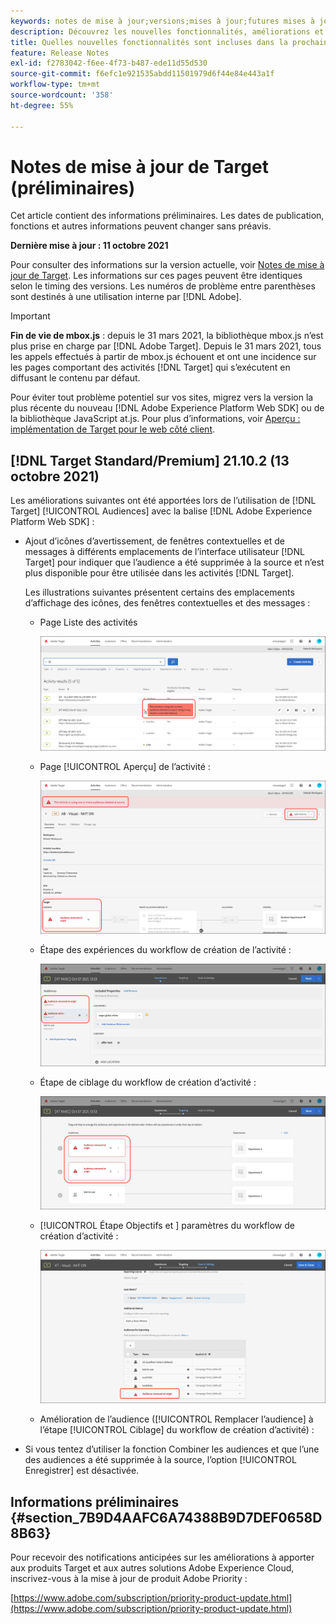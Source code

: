 ```yaml
---
keywords: notes de mise à jour;versions;mises à jour;futures mises à jour;améliorations;nouvelles fonctionnalités;correctifs;préliminaire
description: Découvrez les nouvelles fonctionnalités, améliorations et correctifs de la prochaine version d’Adobe Target, notamment les SDK, les API et les bibliothèques JavaScript.
title: Quelles nouvelles fonctionnalités sont incluses dans la prochaine version ?
feature: Release Notes
exl-id: f2783042-f6ee-4f73-b487-ede11d55d530
source-git-commit: f6efc1e921535abdd11501979d6f44e84e443a1f
workflow-type: tm+mt
source-wordcount: '358'
ht-degree: 55%

---
```


# Notes de mise à jour de Target (préliminaires)

Cet article contient des informations préliminaires. Les dates de publication, fonctions et autres informations peuvent changer sans préavis.

**Dernière mise à jour : 11 octobre 2021**

Pour consulter des informations sur la version actuelle, voir [Notes de mise à jour de Target](release-notes.md). Les informations sur ces pages peuvent être identiques selon le timing des versions. Les numéros de problème entre parenthèses sont destinés à une utilisation interne par [!DNL Adobe].

>[!IMPORTANT]
>
>**Fin de vie de mbox.js** : depuis le 31 mars 2021, la bibliothèque mbox.js n’est plus prise en charge par [!DNL Adobe Target]. Depuis le 31 mars 2021, tous les appels effectués à partir de mbox.js échouent et ont une incidence sur les pages comportant des activités [!DNL Target] qui s’exécutent en diffusant le contenu par défaut.
>
>Pour éviter tout problème potentiel sur vos sites, migrez vers la version la plus récente du nouveau [!DNL Adobe Experience Platform Web SDK] ou de la bibliothèque JavaScript at.js. Pour plus d’informations, voir [Aperçu : implémentation de Target pour le web côté client](/help/c-implementing-target/c-implementing-target-for-client-side-web/implement-target-for-client-side-web.md).

## [!DNL Target Standard/Premium] 21.10.2 (13 octobre 2021)

Les améliorations suivantes ont été apportées lors de l’utilisation de [!DNL Target] [!UICONTROL Audiences] avec la balise [!DNL Adobe Experience Platform Web SDK] :

* Ajout d’icônes d’avertissement, de fenêtres contextuelles et de messages à différents emplacements de l’interface utilisateur [!DNL Target] pour indiquer que l’audience a été supprimée à la source et n’est plus disponible pour être utilisée dans les activités [!DNL Target].

   Les illustrations suivantes présentent certains des emplacements d’affichage des icônes, des fenêtres contextuelles et des messages :

   *  Page Liste des activités

      ![Audience supprimée dans le message source sur la page de liste des activités](assets/deleted-at-source-audiences-list.png)

   * Page [!UICONTROL Aperçu] de l’activité :

      ![Audience supprimée dans le message source sur la page d’aperçu](assets/deleted-at-source-overview.png)

   *  Étape des expériences du workflow de création de l’activité :

      ![Audience supprimée au niveau du message source sur la page   Experience](assets/deleted-at-source-experiences.png)

   *  Étape de ciblage du workflow de création d’activité :

      ![Audience supprimée au niveau du message source sur la   page de ciblage](assets/deleted-at-source-targeting.png)

   * [!UICONTROL Étape Objectifs et ] paramètres du workflow de création d’activité :

      ![Audience supprimée au niveau du message source sur la page  [!UICONTROL Objectifs et ] Paramètres](assets/deleted-at-source-goals-settings.png)

   * Amélioration de l’audience ([!UICONTROL Remplacer l’audience] à l’étape [!UICONTROL Ciblage] du workflow de création d’activité) :

* Si vous tentez d’utiliser la fonction Combiner les audiences et que l’une des audiences a été supprimée à la source, l’option [!UICONTROL Enregistrer] est désactivée.

## Informations préliminaires {#section_7B9D4AAFC6A74388B9D7DEF0658D8B63}

Pour recevoir des notifications anticipées sur les améliorations à apporter aux produits Target et aux autres solutions Adobe Experience Cloud, inscrivez-vous à la mise à jour de produit Adobe Priority :

[https://www.adobe.com/subscription/priority-product-update.html](https://www.adobe.com/subscription/priority-product-update.html)
